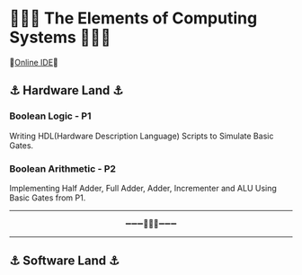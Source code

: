 # 🚀🚀🚀 The Elements of Computing Systems 🚀🚀🚀


🔗[Online IDE](https://nand2tetris.github.io/web-ide/chip/)🔗

## ⚓ Hardware Land ⚓

 ### Boolean Logic - P1
 <p>Writing HDL(Hardware Description Language) Scripts to Simulate Basic Gates.</p>

 ### Boolean Arithmetic - P2
 <p>Implementing Half Adder, Full Adder, Adder, Incrementer and ALU Using Basic Gates from P1.</p>

---

<p align=center>➖➖➖🚩🚩🚩➖➖➖</p>

---

## ⚓ Software Land ⚓
